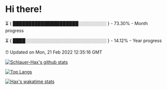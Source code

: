 # Hi there!

⏳ { █████████████████████░░░░░░░░░ } - 73.30% - Month progress

⏳ { ████░░░░░░░░░░░░░░░░░░░░░░░░░░ } - 14.12% - Year progress

⏰ Updated on Mon, 21 Feb 2022 12:35:16 GMT


[![Schlauer-Hax's github stats](https://github-readme-stats.vercel.app/api?username=Schlauer-Hax&show_icons=true&theme=dark&count_private=true)](https://github.com/Schlauer-Hax)


[![Top Langs](https://github-readme-stats.vercel.app/api/top-langs/?username=Schlauer-Hax&layout=compact&theme=dark)](https://github.com/Schlauer-Hax?tab=repositories)


[![Hax's wakatime stats](https://github-readme-stats.vercel.app/api/wakatime?username=Hax&theme=dark)](https://wakatime.com/@Hax)

